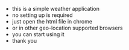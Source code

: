 * this is a simple weather application
* no setting up is required 
* just open the html file in chrome
* or in other geo-location supported browsers
* you can start using it 
* thank you 